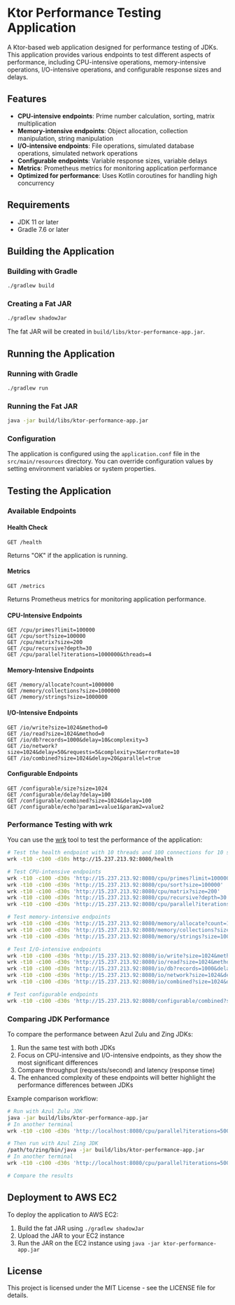 # Ktor Performance Testing Application

A Ktor-based web application designed for performance testing of JDKs. This application provides various endpoints to test different aspects of performance, including CPU-intensive operations, memory-intensive operations, I/O-intensive operations, and configurable response sizes and delays.

## Features

- **CPU-intensive endpoints**: Prime number calculation, sorting, matrix multiplication
- **Memory-intensive endpoints**: Object allocation, collection manipulation, string manipulation
- **I/O-intensive endpoints**: File operations, simulated database operations, simulated network operations
- **Configurable endpoints**: Variable response sizes, variable delays
- **Metrics**: Prometheus metrics for monitoring application performance
- **Optimized for performance**: Uses Kotlin coroutines for handling high concurrency

## Requirements

- JDK 11 or later
- Gradle 7.6 or later

## Building the Application

### Building with Gradle

```bash
./gradlew build
```

### Creating a Fat JAR

```bash
./gradlew shadowJar
```

The fat JAR will be created in `build/libs/ktor-performance-app.jar`.

## Running the Application

### Running with Gradle

```bash
./gradlew run
```

### Running the Fat JAR

```bash
java -jar build/libs/ktor-performance-app.jar
```

### Configuration

The application is configured using the `application.conf` file in the `src/main/resources` directory. You can override configuration values by setting environment variables or system properties.

## Testing the Application

### Available Endpoints

#### Health Check

```
GET /health
```

Returns "OK" if the application is running.

#### Metrics

```
GET /metrics
```

Returns Prometheus metrics for monitoring application performance.

#### CPU-Intensive Endpoints

```
GET /cpu/primes?limit=100000
GET /cpu/sort?size=100000
GET /cpu/matrix?size=200
GET /cpu/recursive?depth=30
GET /cpu/parallel?iterations=1000000&threads=4
```

#### Memory-Intensive Endpoints

```
GET /memory/allocate?count=1000000
GET /memory/collections?size=1000000
GET /memory/strings?size=1000000
```

#### I/O-Intensive Endpoints

```
GET /io/write?size=1024&method=0
GET /io/read?size=1024&method=0
GET /io/db?records=1000&delay=10&complexity=3
GET /io/network?size=1024&delay=50&requests=5&complexity=3&errorRate=10
GET /io/combined?size=1024&delay=20&parallel=true
```

#### Configurable Endpoints

```
GET /configurable/size?size=1024
GET /configurable/delay?delay=100
GET /configurable/combined?size=1024&delay=100
GET /configurable/echo?param1=value1&param2=value2
```

### Performance Testing with wrk

You can use the [wrk](https://github.com/wg/wrk) tool to test the performance of the application:

```bash
# Test the health endpoint with 10 threads and 100 connections for 10 seconds
wrk -t10 -c100 -d10s http://15.237.213.92:8080/health

# Test CPU-intensive endpoints
wrk -t10 -c100 -d30s 'http://15.237.213.92:8080/cpu/primes?limit=100000'
wrk -t10 -c100 -d30s 'http://15.237.213.92:8080/cpu/sort?size=100000'
wrk -t10 -c100 -d30s 'http://15.237.213.92:8080/cpu/matrix?size=200'
wrk -t10 -c100 -d30s 'http://15.237.213.92:8080/cpu/recursive?depth=30'
wrk -t10 -c100 -d30s 'http://15.237.213.92:8080/cpu/parallel?iterations=1000000&threads=4'

# Test memory-intensive endpoints
wrk -t10 -c100 -d30s 'http://15.237.213.92:8080/memory/allocate?count=1000000'
wrk -t10 -c100 -d30s 'http://15.237.213.92:8080/memory/collections?size=1000000'
wrk -t10 -c100 -d30s 'http://15.237.213.92:8080/memory/strings?size=1000000'

# Test I/O-intensive endpoints
wrk -t10 -c100 -d30s 'http://15.237.213.92:8080/io/write?size=1024&method=0'
wrk -t10 -c100 -d30s 'http://15.237.213.92:8080/io/read?size=1024&method=0'
wrk -t10 -c100 -d30s 'http://15.237.213.92:8080/io/db?records=1000&delay=10&complexity=3'
wrk -t10 -c100 -d30s 'http://15.237.213.92:8080/io/network?size=1024&delay=50&requests=5&complexity=3&errorRate=10'
wrk -t10 -c100 -d30s 'http://15.237.213.92:8080/io/combined?size=1024&delay=20&parallel=true'

# Test configurable endpoints
wrk -t10 -c100 -d30s 'http://15.237.213.92:8080/configurable/combined?size=1024&delay=10'
```

### Comparing JDK Performance

To compare the performance between Azul Zulu and Zing JDKs:

1. Run the same test with both JDKs
2. Focus on CPU-intensive and I/O-intensive endpoints, as they show the most significant differences
3. Compare throughput (requests/second) and latency (response time)
4. The enhanced complexity of these endpoints will better highlight the performance differences between JDKs

Example comparison workflow:

```bash
# Run with Azul Zulu JDK
java -jar build/libs/ktor-performance-app.jar
# In another terminal
wrk -t10 -c100 -d30s 'http://localhost:8080/cpu/parallel?iterations=5000000&threads=8'

# Then run with Azul Zing JDK
/path/to/zing/bin/java -jar build/libs/ktor-performance-app.jar
# In another terminal
wrk -t10 -c100 -d30s 'http://localhost:8080/cpu/parallel?iterations=5000000&threads=8'

# Compare the results
```

## Deployment to AWS EC2

To deploy the application to AWS EC2:

1. Build the fat JAR using `./gradlew shadowJar`
2. Upload the JAR to your EC2 instance
3. Run the JAR on the EC2 instance using `java -jar ktor-performance-app.jar`

## License

This project is licensed under the MIT License - see the LICENSE file for details.
